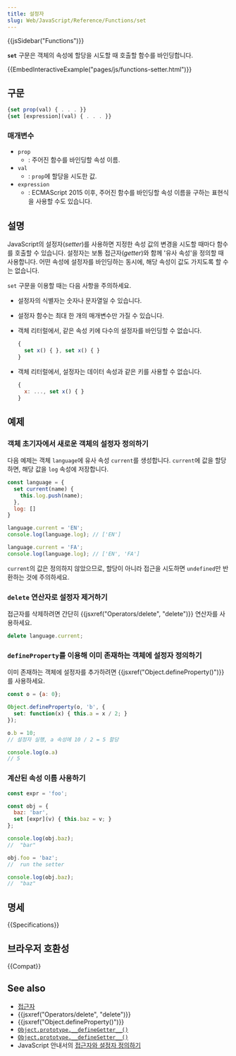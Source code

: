 ```yaml
---
title: 설정자
slug: Web/JavaScript/Reference/Functions/set
---
```

{{jsSidebar("Functions")}}

**`set`** 구문은 객체의 속성에 할당을 시도할 때 호출할 함수를 바인딩합니다.

{{EmbedInteractiveExample("pages/js/functions-setter.html")}}

## 구문

```js
{set prop(val) { . . . }}
{set [expression](val) { . . . }}
```

### 매개변수

- `prop`
  - : 주어진 함수를 바인딩할 속성 이름.
- `val`
  - : `prop`에 할당을 시도한 값.
- `expression`
  - : ECMAScript 2015 이후, 주어진 함수를 바인딩할 속성 이름을 구하는 표현식을 사용할 수도 있습니다.

## 설명

JavaScript의 설정자(_setter_)를 사용하면 지정한 속성 값의 변경을 시도할 때마다 함수를 호출할 수 있습니다. 설정자는 보통 접근자(_getter_)와 함께 '유사 속성'을 정의할 때 사용합니다. 어떤 속성에 설정자를 바인딩하는 동시에, 해당 속성이 값도 가지도록 할 수는 없습니다.

`set` 구문을 이용할 때는 다음 사항을 주의하세요.

- 설정자의 식별자는 숫자나 문자열일 수 있습니다.
- 설정자 함수는 최대 한 개의 매개변수만 가질 수 있습니다.
- 객체 리터럴에서, 같은 속성 키에 다수의 설정자를 바인딩할 수 없습니다.

  ```js example-bad
  {
    set x() { }, set x() { }
  }
  ```

- 객체 리터럴에서, 설정자는 데이터 속성과 같은 키를 사용할 수 없습니다.

  ```js example-bad
  {
    x: ..., set x() { }
  }
  ```

## 예제

### 객체 초기자에서 새로운 객체의 설정자 정의하기

다음 예제는 객체 `language`에 유사 속성 `current`를 생성합니다. `current`에 값을 할당하면, 해당 값을 `log` 속성에 저장합니다.

```js
const language = {
  set current(name) {
    this.log.push(name);
  },
  log: []
}

language.current = 'EN';
console.log(language.log); // ['EN']

language.current = 'FA';
console.log(language.log); // ['EN', 'FA']
```

`current`의 값은 정의하지 않았으므로, 할당이 아니라 접근을 시도하면 `undefined`만 반환하는 것에 주의하세요.

### `delete` 연산자로 설정자 제거하기

접근자를 삭제하려면 간단히 {{jsxref("Operators/delete", "delete")}} 연산자를 사용하세요.

```js
delete language.current;
```

### `defineProperty`를 이용해 이미 존재하는 객체에 설정자 정의하기

이미 존재하는 객체에 설정자를 추가하려면 {{jsxref("Object.defineProperty()")}}를 사용하세요.

```js
const o = {a: 0};

Object.defineProperty(o, 'b', {
  set: function(x) { this.a = x / 2; }
});

o.b = 10;
// 설정자 실행, a 속성에 10 / 2 = 5 할당

console.log(o.a)
// 5
```

### 계산된 속성 이름 사용하기

```js
const expr = 'foo';

const obj = {
  baz: 'bar',
  set [expr](v) { this.baz = v; }
};

console.log(obj.baz);
//  "bar"

obj.foo = 'baz';
//  run the setter

console.log(obj.baz);
//  "baz"
```

## 명세

{{Specifications}}

## 브라우저 호환성

{{Compat}}

## See also

- [접근자](/ko/docs/Web/JavaScript/Reference/Functions/get)
- {{jsxref("Operators/delete", "delete")}}
- {{jsxref("Object.defineProperty()")}}
- [`Object.prototype.__defineGetter__()`](/ko/docs/Web/JavaScript/Reference/Global_Objects/Object/__defineGetter__)
- [`Object.prototype.__defineSetter__()`](/ko/docs/Web/JavaScript/Reference/Global_Objects/Object/__defineSetter__)
- JavaScript 안내서의 [접근자와 설정자 정의하기](/ko/docs/Web/JavaScript/Guide/Working_with_Objects#Defining_getters_and_setters)
